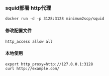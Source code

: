 ### squid部署 http代理
```
docker run -d -p 3128:3128 minimum2scp/squid
```
#### 修改配置文件
```
http_access allow all
```
#### 本地使用
```
export http_proxy=http://127.0.0.1:3128
curl http://example.com/
```
